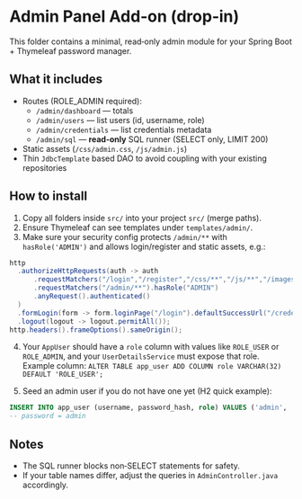 # Admin Panel Add‑on (drop‑in)

This folder contains a minimal, read‑only admin module for your Spring Boot + Thymeleaf password manager.

## What it includes
- Routes (ROLE_ADMIN required):
  - `/admin/dashboard` — totals
  - `/admin/users` — list users (id, username, role)
  - `/admin/credentials` — list credentials metadata
  - `/admin/sql` — **read‑only** SQL runner (SELECT only, LIMIT 200)
- Static assets (`/css/admin.css`, `/js/admin.js`)
- Thin `JdbcTemplate` based DAO to avoid coupling with your existing repositories

## How to install
1) Copy all folders inside `src/` into your project `src/` (merge paths).
2) Ensure Thymeleaf can see templates under `templates/admin/`.
3) Make sure your security config protects `/admin/**` with `hasRole('ADMIN')` and allows login/register and static assets, e.g.:

```java
http
  .authorizeHttpRequests(auth -> auth
      .requestMatchers("/login","/register","/css/**","/js/**","/images/**","/h2-console/**").permitAll()
      .requestMatchers("/admin/**").hasRole("ADMIN")
      .anyRequest().authenticated()
  )
  .formLogin(form -> form.loginPage("/login").defaultSuccessUrl("/credentials", true).permitAll())
  .logout(logout -> logout.permitAll());
http.headers().frameOptions().sameOrigin();
```

4) Your `AppUser` should have a `role` column with values like `ROLE_USER` or `ROLE_ADMIN`, and your `UserDetailsService` must expose that role.
   Example column: `ALTER TABLE app_user ADD COLUMN role VARCHAR(32) DEFAULT 'ROLE_USER';`

5) Seed an admin user if you do not have one yet (H2 quick example):

```sql
INSERT INTO app_user (username, password_hash, role) VALUES ('admin', '$2a$10$7SIp7u7fmi3z9a6l7Y0mUu6kC2n8L1cZxk9Qb7jMy9zqgLq5vJrLe', 'ROLE_ADMIN');
-- password = admin
```

## Notes
- The SQL runner blocks non‑SELECT statements for safety.
- If your table names differ, adjust the queries in `AdminController.java` accordingly.
